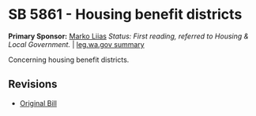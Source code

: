 # SB 5861 - Housing benefit districts
**Primary Sponsor:** [Marko Liias](/person/leg/marko.liias.md)
*Status: First reading, referred to Housing & Local Government.* | [leg.wa.gov summary](https://app.leg.wa.gov/billsummary?BillNumber=5861&Year=2021)

Concerning housing benefit districts.

## Revisions
* [Original Bill](1/)